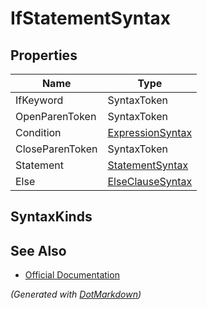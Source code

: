 # IfStatementSyntax

## Properties

| Name            | Type                                    |
| --------------- | --------------------------------------- |
| IfKeyword       | SyntaxToken                             |
| OpenParenToken  | SyntaxToken                             |
| Condition       | [ExpressionSyntax](ExpressionSyntax.md) |
| CloseParenToken | SyntaxToken                             |
| Statement       | [StatementSyntax](StatementSyntax.md)   |
| Else            | [ElseClauseSyntax](ElseClauseSyntax.md) |

## SyntaxKinds

## See Also

* [Official Documentation](https://docs.microsoft.com/en-us/dotnet/api/microsoft.codeanalysis.csharp.syntax.ifstatementsyntax)


*\(Generated with [DotMarkdown](http://github.com/JosefPihrt/DotMarkdown)\)*